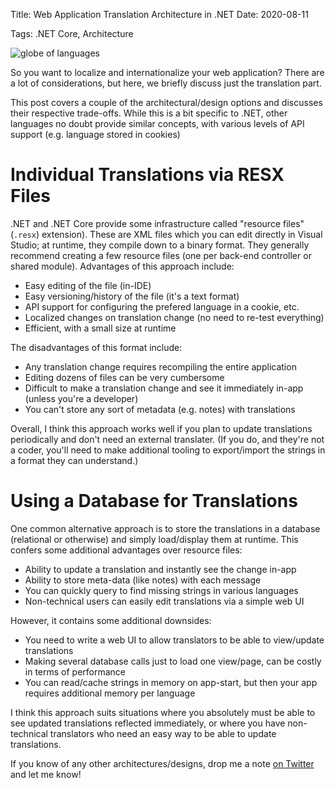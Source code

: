 Title: Web Application Translation Architecture in .NET
Date: 2020-08-11

Tags: .NET Core, Architecture

![globe of languages](https://i.imgur.com/bqyLzs1.png?1)

So you want to localize and internationalize your web application? There are a lot of considerations, but here, we briefly discuss just the translation part.

This post covers a couple of the architectural/design options and discusses their respective trade-offs. While this is a bit specific to .NET, other languages no doubt provide similar concepts, with various levels of API support (e.g. language stored in cookies)

# Individual Translations via RESX Files

.NET and .NET Core provide some infrastructure called "resource files" (`.resx`) extension). These are XML files which you can edit directly in Visual Studio; at runtime, they compile down to a binary format. They generally recommend creating a few resource files (one per back-end controller or shared module). Advantages of this approach include:

- Easy editing of the file (in-IDE)
- Easy versioning/history of the file (it's a text format)
- API support for configuring the prefered language in a cookie, etc.
- Localized changes on translation change (no need to re-test everything)
- Efficient, with a small size at runtime

The disadvantages of this format include:

- Any translation change requires recompiling the entire application
- Editing dozens of files can be very cumbersome
- Difficult to make a translation change and see it immediately in-app (unless you're a developer)
- You can't store any sort of metadata (e.g. notes) with translations

Overall, I think this approach works well if you plan to update translations periodically and don't need an external translater. (If you do, and they're not a coder, you'll need to make additional tooling to export/import the strings in a format they can understand.)

# Using a Database for Translations

One common alternative approach is to store the translations in a database (relational or otherwise) and simply load/display them at runtime. This confers some additional advantages over resource files:

- Ability to update a translation and instantly see the change in-app
- Ability to store meta-data (like notes) with each message
- You can quickly query to find missing strings in various languages
- Non-technical users can easily edit translations via a simple web UI

However, it contains some additional downsides:

- You need to write a web UI to allow translators to be able to view/update translations
- Making several database calls just to load one view/page, can be costly in terms of performance
- You can read/cache strings in memory on app-start, but then your app requires additional memory per language

I think this approach suits situations where you absolutely must be able to see updated translations reflected immediately, or where you have non-technical translators who need an easy way to be able to update translations.

If you know of any other architectures/designs, drop me a note [on Twitter](https://twitter.com/nightblade99) and let me know!